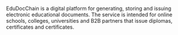 EduDocChain is a digital platform for generating, storing and issuing electronic educational documents. The service is intended for online schools, colleges, universities and B2B partners that issue diplomas, certificates and certificates.